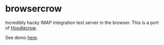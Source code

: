 browsercrow
===========

Incredibly hacky IMAP integration test server in the browser. This is a port of [Hoodiecrow](http://www.hoodiecrow.com).

See demo [here](http://tahvel.info/browsercrow/example/client.html).
